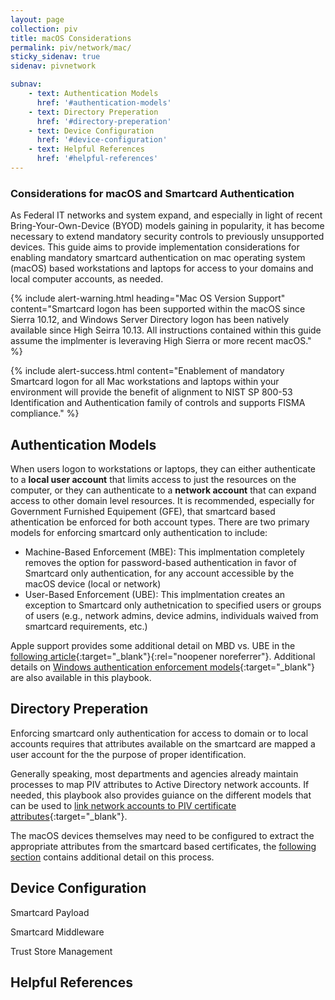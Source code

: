 ```yaml
---
layout: page
collection: piv
title: macOS Considerations
permalink: piv/network/mac/
sticky_sidenav: true
sidenav: pivnetwork

subnav:
    - text: Authentication Models
      href: '#authentication-models'
    - text: Directory Preperation
      href: '#directory-preperation'
    - text: Device Configuration
      href: '#device-configuration'
    - text: Helpful References
      href: '#helpful-references'
---
```



### Considerations for macOS and Smartcard Authentication
As Federal IT networks and system expand, and especially in light of recent Bring-Your-Own-Device (BYOD) models gaining in popularity, it has become necessary to extend mandatory security controls to previously unsupported devices.  This guide aims to provide implementation considerations for enabling mandatory smartcard authentication on mac operating system (macOS) based workstations and laptops for access to your domains and local computer accounts, as needed.

{% include alert-warning.html heading="Mac OS Version Support" content="Smartcard logon has been supported within the macOS since Sierra 10.12, and Windows Server Directory logon has been natively available since High Seirra 10.13. All instructions contained within this guide assume the implmenter is leveraving High Sierra or more recent macOS." %}

{% include alert-success.html content="Enablement of mandatory Smartcard logon for all Mac workstations and laptops within your environment will provide the benefit of alignment to NIST SP 800-53 Identification and Authentication family of controls and supports FISMA compliance." %} 

## Authentication Models
When users logon to workstations or laptops, they can either authenticate to a **local user account** that limits access to just the resources on the computer, or they can authenticate to a **network account** that can expand access to other domain level resources.  It is recommended, especially for Government Furnished Equipement (GFE), that smartcard based athentication be enforced for both account types.  There are two primary models for enforcing smartcard only authentication to include:

- Machine-Based Enforcement (MBE): This implmentation completely removes the option for password-based authentication in favor of Smartcard only authentication, for any account accessible by the macOS device (local or network)
- User-Based Enforcement (UBE): This implmentation creates an exception to Smartcard only authetnication to specified users or groups of users (e.g., network admins, device admins, individuals waived from smartcard requirements, etc.)

Apple support provides some additional detail on MBD vs. UBE in the [following article](https://support.apple.com/guide/deployment-reference-macos/configuring-macos-smart-cardonly-apdd3d1cd57d/web){:target="_blank"}{:rel="noopener noreferrer"}.
Additional details on [Windows authentication enforcement models](../../group){:target="_blank"} are also available in this playbook.

## Directory Preperation
Enforcing smartcard only authentication for access to domain or to local accounts requires that attributes available on the smartcard are mapped a user account for the the purpose of proper identification.  

Generally speaking, most departments and agencies already maintain processes to map PIV attributes to Active Directory network accounts.  If needed, this playbook also provides guiance on the different models that can be used to [link network accounts to PIV certificate attributes](../../account){:target="_blank"}.

The macOS devices themselves may need to be configured to extract the appropriate attributes from the smartcard based certificates, the [following section](#device-configuration) contains additional detail on this process.

## Device Configuration
Smartcard Payload

Smartcard Middleware

Trust Store Management

## Helpful References

